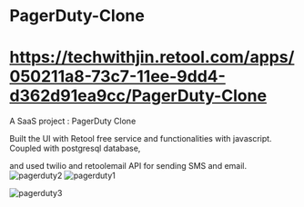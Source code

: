 # PagerDuty-Clone
# https://techwithjin.retool.com/apps/050211a8-73c7-11ee-9dd4-d362d91ea9cc/PagerDuty-Clone

A SaaS project : PagerDuty Clone

Built the UI with Retool free service and functionalities with javascript. Coupled with postgresql database,

and used twilio and retoolemail API for sending SMS and email.
![pagerduty2](https://github.com/TechWithJin/PagerDuty-Clone/assets/130134152/97e8b656-6df7-494e-a44b-5a86ec004e59)
![pagerduty1](https://github.com/TechWithJin/PagerDuty-Clone/assets/130134152/0b7a695f-25a7-4d32-a31b-fa2136d75782)

![pagerduty3](https://github.com/TechWithJin/PagerDuty-Clone/assets/130134152/cc7b052a-1797-4ce9-9e42-eb5b9009e882)

